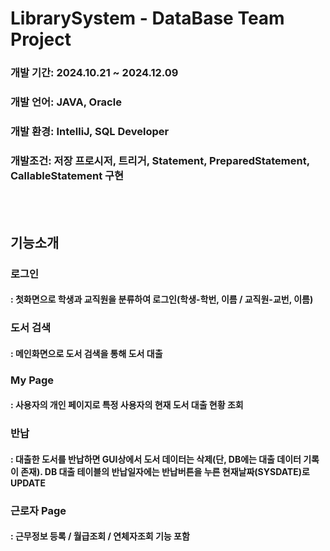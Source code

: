 # LibrarySystem - DataBase Team Project
### 개발 기간: 2024.10.21 ~ 2024.12.09
### 개발 언어: JAVA, Oracle
### 개발 환경: IntelliJ, SQL Developer
### 개발조건: 저장 프로시저, 트리거, Statement, PreparedStatement, CallableStatement 구현
<br><br>
## 기능소개
### 로그인
#### : 첫화면으로 학생과 교직원을 분류하여 로그인(학생-학번, 이름 / 교직원-교번, 이름)
### 도서 검색
#### : 메인화면으로 도서 검색을 통해 도서 대출
### My Page
#### : 사용자의 개인 페이지로 특정 사용자의 현재 도서 대출 현황 조회
### 반납
#### : 대출한 도서를 반납하면 GUI상에서 도서 데이터는 삭제(단, DB에는 대출 데이터 기록이 존재). DB 대출 테이블의 반납일자에는 반납버튼을 누른 현재날짜(SYSDATE)로 UPDATE
### 근로자 Page
#### : 근무정보 등록 / 월급조회 / 연체자조회 기능 포함
